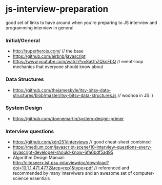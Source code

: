 # js-interview-preparation
good set of links to have around when you're preparing to JS interview and programming interview in general

### Initial/General
- http://superherojs.com/  // the base
- https://github.com/airbnb/javascript
- https://www.youtube.com/watch?v=8aGhZQkoFbQ // event-loop mechanics that everyone should know about

### Data Structures
 - https://github.com/thejameskyle/itsy-bitsy-data-structures/blob/master/itsy-bitsy-data-structures.js // woohoa in JS :)

### System Design
 - https://github.com/donnemartin/system-design-primer

### Interview questions
 - https://github.com/kdn251/interviews // good cheat-sheet combined
 - https://medium.com/javascript-scene/10-interview-questions-every-javascript-developer-should-know-6fa6bdf5ad95
 - Algorithm Design Manual: http://citeseerx.ist.psu.edu/viewdoc/download?doi=10.1.1.471.4772&rep=rep1&type=pdf // referenced and recommended by many interviwers and an awesome set of computer-science essentials
